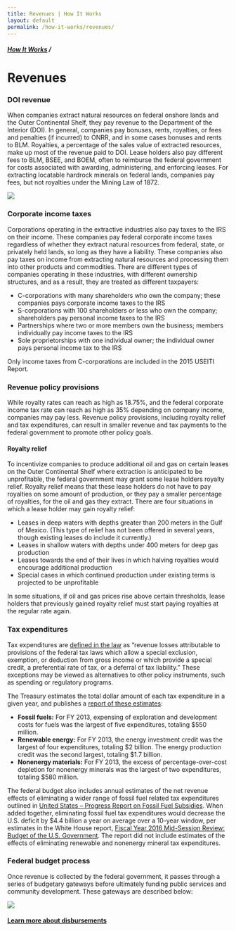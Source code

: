 ```yaml
---
title: Revenues | How It Works
layout: default
permalink: /how-it-works/revenues/
---
```


<div class="container-outer container-padded">

  <h5><a href="{{site.baseurl}}{{site.permalink}}">How It Works</a> /</h5>
  <h1>Revenues</h1>
    
  <h3>DOI revenue</h3>
  
  <p>When companies extract natural resources on federal onshore lands and the Outer Continental Shelf, they pay revenue to the Department of the Interior (DOI). In general, companies pay bonuses, rents, royalties, or fees and penalties (if incurred) to ONRR, and in some cases bonuses and rents to BLM. Royalties, a percentage of the sales value of extracted resources, make up most of the revenue paid to DOI. Lease holders also pay different fees to BLM, BSEE, and BOEM, often to reimburse the federal government for costs associated with awarding, administering, and enforcing leases. For extracting locatable hardrock minerals on federal lands, companies pay fees, but not royalties under the Mining Law of 1872.</p>
  
  <p><img src="p.47" /></p>
  
  <h3>Corporate income taxes</h3>
  
  <p>Corporations operating in the extractive industries also pay taxes to the IRS on their income. These companies pay federal corporate income taxes regardless of whether they extract natural resources from federal, state, or privately held lands, so long as they have a liability. These companies also pay taxes on income from extracting natural resources and processing them into other products and commodities. There are different types of companies operating in these industries, with different ownership structures, and as a result, they are treated as different taxpayers:</p>
  
  <ul class="list-bullet">
	  <li>C-corporations with many shareholders who own the company; these companies pays corporate income taxes to the IRS</li>
	  <li>S-corporations with 100 shareholders or less who own the company; shareholders pay personal income taxes to the IRS</li>
	  <li>Partnerships where two or more members own the business; members individually pay income taxes to the IRS</li>
	  <li>Sole proprietorships with one individual owner; the individual owner pays personal income tax to the IRS</li>
  </ul>
  
  <p>Only income taxes from C-corporations are included in the 2015 USEITI Report.</p>
  
  <h3>Revenue policy provisions</h3>
  
  <p>While royalty rates can reach as high as 18.75%, and the federal corporate income tax rate can reach as high as 35% depending on company income, companies may pay less. Revenue policy provisions, including royalty relief and tax expenditures, can result in smaller revenue and tax payments to the federal government to promote other policy goals.</p>
  
  <h4>Royalty relief</h4>
  
  <p>To incentivize companies to produce additional oil and gas on certain leases on the Outer Continental Shelf where extraction is anticipated to be unprofitable, the federal government may grant some lease holders royalty relief. Royalty relief means that these lease holders do not have to pay royalties on some amount of production, or they pay a smaller percentage of royalties, for the oil and gas they extract. There are four situations in which a lease holder may gain royalty relief:</p>
  
  <ul class="list-bullet">
	  <li>Leases in deep waters with depths greater than 200 meters in the Gulf of Mexico. (This type of relief has not been offered in several years, though existing leases do include it currently.)</li>
	  <li>Leases in shallow waters with depths under 400 meters for deep gas production</li>
	  <li>Leases towards the end of their lives in which halving royalties would encourage additional production</li>
	  <li>Special cases in which continued production under existing terms is projected to be unprofitable</li>
  </ul>
  
  <p>In some situations, if oil and gas prices rise above certain thresholds, lease holders that previously gained royalty relief must start paying royalties at the regular rate again.</p>
  
  <h3>Tax expenditures</h3>
  
  <p>Tax expenditures are <a href="https://www.treasury.gov/resource-center/tax-policy/Documents/Tax-Expenditures-FY2017-Revised.pdf">defined in the law</a> as “revenue losses attributable to provisions of the federal tax laws which allow a special exclusion, exemption, or deduction from gross income or which provide a special credit, a preferential rate of tax, or a deferral of tax liability.” These exceptions may be viewed as alternatives to other policy instruments, such as spending or regulatory programs.</p>
  
  <p>The Treasury estimates the total dollar amount of each tax expenditure in a given year, and publishes a <a href="https://www.treasury.gov/resource-center/tax-policy/Documents/Tax-Expenditures-FY2015.pdf">report of these estimates</a>:</p>
  
  <ul class="list-bullet">
	  <li><strong>Fossil fuels:</strong> For FY 2013, expensing of exploration and development costs for fuels was the largest of five expenditures, totaling $550 million.</li>
	  <li><strong>Renewable energy:</strong> For FY 2013, the energy investment credit was the largest of four expenditures, totaling $2 billion. The energy production credit was the second largest, totaling $1.7 billion.</li>
	  <li><strong>Nonenergy materials:</strong> For FY 2013, the excess of percentage-over-cost depletion for nonenergy minerals was the largest of two expenditures, totaling $580 million.</li>
  </ul>
    
  <p>The federal budget also includes annual estimates of the net revenue effects of eliminating a wider range of fossil fuel related tax expenditures outlined in <a href="https://www.treasury.gov/open/Documents/USA%20FFSR%20progress%20report%20to%20G20%202014%20Final.pdf">United States – Progress Report on Fossil Fuel Subsidies</a>. When added together, eliminating fossil fuel tax expenditures would decrease the U.S. deficit by $4.4 billion a year on average over a 10-year window, per estimates in the White House report, <a href="https://www.whitehouse.gov/sites/default/files/omb/budget/fy2016/assets/16msr.pdf">Fiscal Year 2016 Mid-Session Review: Budget of the U.S. Government</a>. The report did not include estimates of the effects of eliminating renewable and nonenergy mineral tax expenditures.</p>
  
  <h3>Federal budget process</h3>
  
  <p>Once revenue is collected by the federal government, it passes through a series of budgetary gateways before ultimately funding public services and community development. These gateways are described below:</p>
  
  <img src="p. 55" />
  
  <section class="slab-beta">
  	<div class="container-outer container-padded u-centered">
  	  <h4><a href="{{ site.baseurl }}/explore/disbursements/">Learn more about disbursements <icon class="icon-chevron-lg"></icon></a></h4>
    </div>
  </section>

</div>
